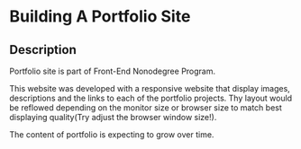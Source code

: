 # Building A Portfolio Site

## Description

Portfolio site is part of Front-End Nonodegree Program.

This website was developed with a responsive website that display images, descriptions and the links to each of the portfolio projects.
Thy layout would be reflowed depending on the monitor size or browser size to match best displaying quality(Try adjust the browser window size!).

The content of portfolio is expecting to grow over time.
